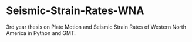 # Seismic-Strain-Rates-WNA

3rd year thesis on Plate Motion and Seismic Strain Rates of Western North America in Python and GMT. 
